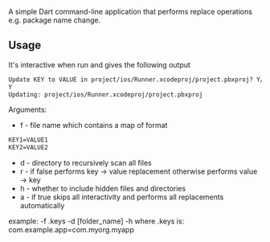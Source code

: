 A simple Dart command-line application that performs replace operations
e.g. package name change.

## Usage

It's interactive when run and gives the following output

```txt
Update KEY to VALUE in project/ios/Runner.xcodeproj/project.pbxproj? Y/n
Y
Updating: project/ios/Runner.xcodeproj/project.pbxproj
```

Arguments:
* f - file name which contains a map of format

```txt
KEY1=VALUE1
KEY2=VALUE2
```

* d - directory to recursively scan all files
* r - if false performs key -> value replacement otherwise performs value -> key  
* h - whether to include hidden files and directories
* a - if true skips all interactivity and performs all replacements automatically

example:
-f .keys -d [folder_name] -h
where .keys is:
com.example.app=com.myorg.myapp


